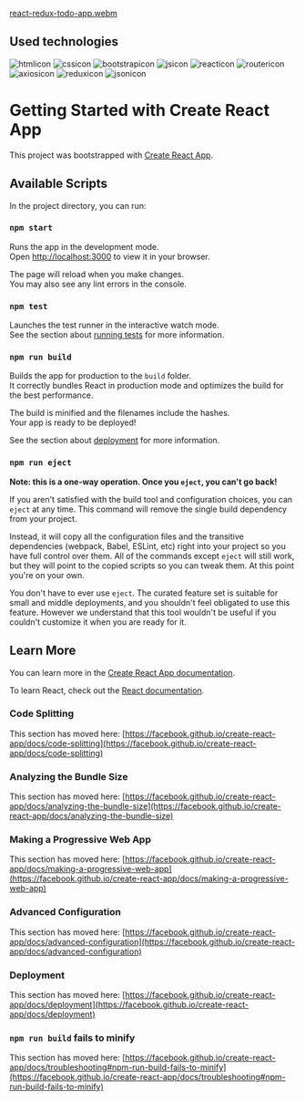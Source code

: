 [react-redux-todo-app.webm](https://user-images.githubusercontent.com/107813778/199669683-ebceaf30-ab7c-4d97-a7d0-851d0a03482a.webm)

## Used technologies
![htmlicon](https://user-images.githubusercontent.com/107813778/206437359-a00e2847-d363-4e31-8f16-debac10b4498.png)
![cssicon](https://user-images.githubusercontent.com/107813778/206437354-328a59d7-6082-4831-955b-38de2035ee2a.png)
![bootstrapicon](https://user-images.githubusercontent.com/107813778/206437351-3847eaba-6b04-423e-8e92-59a6707a4429.png)
![jsicon](https://user-images.githubusercontent.com/107813778/206437362-28f878e9-b0f5-412f-99c2-bdc6af76a9fc.png)
![reacticon](https://user-images.githubusercontent.com/107813778/206437364-37fe1387-a98d-4f48-bc4e-6a4ff5d8619b.png)
![routericon](https://user-images.githubusercontent.com/107813778/206437368-b75da2bc-014b-4df5-9d42-b20cd826545c.jpg)
![axiosicon](https://user-images.githubusercontent.com/107813778/206437372-e03c0ac8-a4f7-4aef-b911-63c5654a24c1.png)
![reduxicon](https://user-images.githubusercontent.com/107813778/206437375-1f18f731-8a0e-44ff-806b-5c326f6877a6.png)
![jsonicon](https://user-images.githubusercontent.com/107813778/206437378-d7bdba0a-d0af-4e95-9536-2af431f0af7d.png)



# Getting Started with Create React App

This project was bootstrapped with [Create React App](https://github.com/facebook/create-react-app).

## Available Scripts

In the project directory, you can run:

### `npm start`

Runs the app in the development mode.\
Open [http://localhost:3000](http://localhost:3000) to view it in your browser.

The page will reload when you make changes.\
You may also see any lint errors in the console.

### `npm test`

Launches the test runner in the interactive watch mode.\
See the section about [running tests](https://facebook.github.io/create-react-app/docs/running-tests) for more information.

### `npm run build`

Builds the app for production to the `build` folder.\
It correctly bundles React in production mode and optimizes the build for the best performance.

The build is minified and the filenames include the hashes.\
Your app is ready to be deployed!

See the section about [deployment](https://facebook.github.io/create-react-app/docs/deployment) for more information.

### `npm run eject`

**Note: this is a one-way operation. Once you `eject`, you can't go back!**

If you aren't satisfied with the build tool and configuration choices, you can `eject` at any time. This command will remove the single build dependency from your project.

Instead, it will copy all the configuration files and the transitive dependencies (webpack, Babel, ESLint, etc) right into your project so you have full control over them. All of the commands except `eject` will still work, but they will point to the copied scripts so you can tweak them. At this point you're on your own.

You don't have to ever use `eject`. The curated feature set is suitable for small and middle deployments, and you shouldn't feel obligated to use this feature. However we understand that this tool wouldn't be useful if you couldn't customize it when you are ready for it.

## Learn More

You can learn more in the [Create React App documentation](https://facebook.github.io/create-react-app/docs/getting-started).

To learn React, check out the [React documentation](https://reactjs.org/).

### Code Splitting

This section has moved here: [https://facebook.github.io/create-react-app/docs/code-splitting](https://facebook.github.io/create-react-app/docs/code-splitting)

### Analyzing the Bundle Size

This section has moved here: [https://facebook.github.io/create-react-app/docs/analyzing-the-bundle-size](https://facebook.github.io/create-react-app/docs/analyzing-the-bundle-size)

### Making a Progressive Web App

This section has moved here: [https://facebook.github.io/create-react-app/docs/making-a-progressive-web-app](https://facebook.github.io/create-react-app/docs/making-a-progressive-web-app)

### Advanced Configuration

This section has moved here: [https://facebook.github.io/create-react-app/docs/advanced-configuration](https://facebook.github.io/create-react-app/docs/advanced-configuration)

### Deployment

This section has moved here: [https://facebook.github.io/create-react-app/docs/deployment](https://facebook.github.io/create-react-app/docs/deployment)

### `npm run build` fails to minify

This section has moved here: [https://facebook.github.io/create-react-app/docs/troubleshooting#npm-run-build-fails-to-minify](https://facebook.github.io/create-react-app/docs/troubleshooting#npm-run-build-fails-to-minify)







